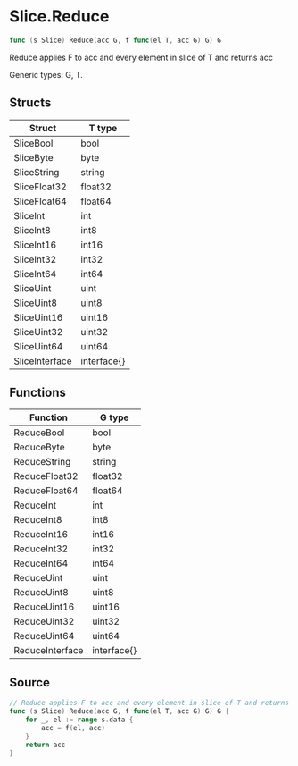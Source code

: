 # Slice.Reduce

```go
func (s Slice) Reduce(acc G, f func(el T, acc G) G) G
```

Reduce applies F to acc and every element in slice of T and returns acc

Generic types: G, T.

## Structs

| Struct | T type |
| ------ | ------ |
| SliceBool | bool |
| SliceByte | byte |
| SliceString | string |
| SliceFloat32 | float32 |
| SliceFloat64 | float64 |
| SliceInt | int |
| SliceInt8 | int8 |
| SliceInt16 | int16 |
| SliceInt32 | int32 |
| SliceInt64 | int64 |
| SliceUint | uint |
| SliceUint8 | uint8 |
| SliceUint16 | uint16 |
| SliceUint32 | uint32 |
| SliceUint64 | uint64 |
| SliceInterface | interface{} |

## Functions

| Function | G type |
| -------- | ------ |
| ReduceBool | bool |
| ReduceByte | byte |
| ReduceString | string |
| ReduceFloat32 | float32 |
| ReduceFloat64 | float64 |
| ReduceInt | int |
| ReduceInt8 | int8 |
| ReduceInt16 | int16 |
| ReduceInt32 | int32 |
| ReduceInt64 | int64 |
| ReduceUint | uint |
| ReduceUint8 | uint8 |
| ReduceUint16 | uint16 |
| ReduceUint32 | uint32 |
| ReduceUint64 | uint64 |
| ReduceInterface | interface{} |

## Source

```go
// Reduce applies F to acc and every element in slice of T and returns acc
func (s Slice) Reduce(acc G, f func(el T, acc G) G) G {
	for _, el := range s.data {
		acc = f(el, acc)
	}
	return acc
}
```

